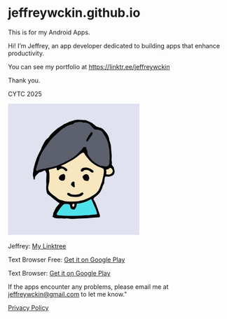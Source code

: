 # jeffreywckin.github.io

This is for my Android Apps.

Hi! I’m Jeffrey, an app developer dedicated to building apps that enhance productivity. 

You can see my portfolio at <https://linktr.ee/jeffreywckin> 

Thank you. 

CYTC 2025

![Jeffrey_screenshot](Jeffrey_Profile.jpg)

Jeffrey:  [My Linktree](https://linktr.ee/jeffreywckin)

Text Browser Free:  [Get it on Google Play](https://play.google.com/store/apps/details?id=jeffrey.cytc.text_browser_free)

Text Browser:  [Get it on Google Play](https://play.google.com/store/apps/details?id=jeffrey.cytc.text_browser)

If the apps encounter any problems, please email me at [jeffreywckin@gmail.com](mailto:jeffreywckin@gmail.com) to let me know."

[Privacy Policy](https://jeffreywckin.github.io/privacy.txt)
 


